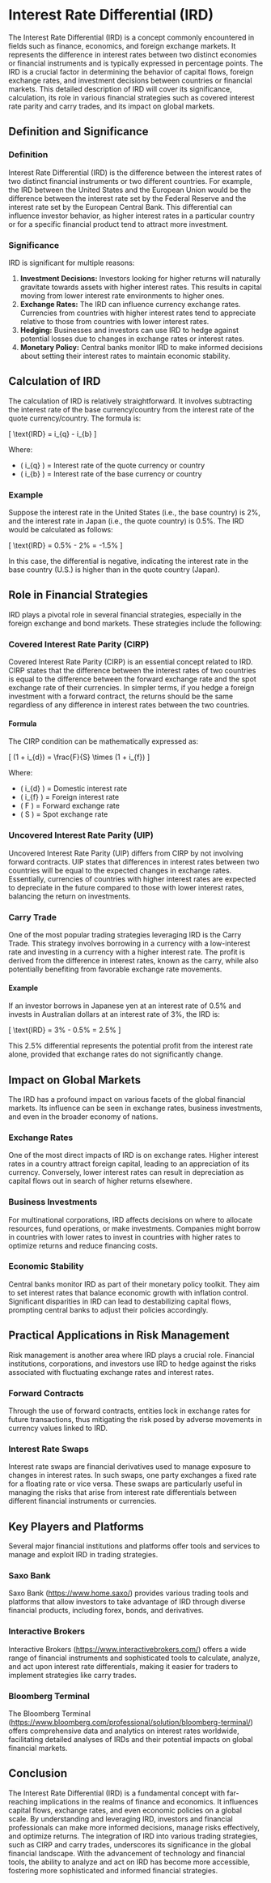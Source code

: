 # Interest Rate Differential (IRD)

The Interest Rate Differential (IRD) is a concept commonly encountered in fields such as finance, economics, and foreign exchange markets. It represents the difference in interest rates between two distinct economies or financial instruments and is typically expressed in percentage points. The IRD is a crucial factor in determining the behavior of capital flows, foreign exchange rates, and investment decisions between countries or financial markets. This detailed description of IRD will cover its significance, calculation, its role in various financial strategies such as covered interest rate parity and carry trades, and its impact on global markets.

## Definition and Significance

### Definition
Interest Rate Differential (IRD) is the difference between the interest rates of two distinct financial instruments or two different countries. For example, the IRD between the United States and the European Union would be the difference between the interest rate set by the Federal Reserve and the interest rate set by the European Central Bank. This differential can influence investor behavior, as higher interest rates in a particular country or for a specific financial product tend to attract more investment.

### Significance
IRD is significant for multiple reasons:
1. **Investment Decisions:** Investors looking for higher returns will naturally gravitate towards assets with higher interest rates. This results in capital moving from lower interest rate environments to higher ones.
2. **Exchange Rates:** The IRD can influence currency exchange rates. Currencies from countries with higher interest rates tend to appreciate relative to those from countries with lower interest rates.
3. **Hedging:** Businesses and investors can use IRD to hedge against potential losses due to changes in exchange rates or interest rates.
4. **Monetary Policy:** Central banks monitor IRD to make informed decisions about setting their interest rates to maintain economic stability.

## Calculation of IRD

The calculation of IRD is relatively straightforward. It involves subtracting the interest rate of the base currency/country from the interest rate of the quote currency/country. The formula is:

\[ \text{IRD} = i_{q} - i_{b} \]

Where:
- \( i_{q} \) = Interest rate of the quote currency or country
- \( i_{b} \) = Interest rate of the base currency or country

### Example
Suppose the interest rate in the United States (i.e., the base country) is 2%, and the interest rate in Japan (i.e., the quote country) is 0.5%. The IRD would be calculated as follows:

\[ \text{IRD} = 0.5\% - 2\% = -1.5\% \]

In this case, the differential is negative, indicating the interest rate in the base country (U.S.) is higher than in the quote country (Japan).

## Role in Financial Strategies

IRD plays a pivotal role in several financial strategies, especially in the foreign exchange and bond markets. These strategies include the following:

### Covered Interest Rate Parity (CIRP)

Covered Interest Rate Parity (CIRP) is an essential concept related to IRD. CIRP states that the difference between the interest rates of two countries is equal to the difference between the forward exchange rate and the spot exchange rate of their currencies. In simpler terms, if you hedge a foreign investment with a forward contract, the returns should be the same regardless of any difference in interest rates between the two countries.

#### Formula
The CIRP condition can be mathematically expressed as:

\[ (1 + i_{d}) = \frac{F}{S} \times (1 + i_{f}) \]

Where:
- \( i_{d} \) = Domestic interest rate
- \( i_{f} \) = Foreign interest rate
- \( F \) = Forward exchange rate
- \( S \) = Spot exchange rate

### Uncovered Interest Rate Parity (UIP)

Uncovered Interest Rate Parity (UIP) differs from CIRP by not involving forward contracts. UIP states that differences in interest rates between two countries will be equal to the expected changes in exchange rates. Essentially, currencies of countries with higher interest rates are expected to depreciate in the future compared to those with lower interest rates, balancing the return on investments.

### Carry Trade

One of the most popular trading strategies leveraging IRD is the Carry Trade. This strategy involves borrowing in a currency with a low-interest rate and investing in a currency with a higher interest rate. The profit is derived from the difference in interest rates, known as the carry, while also potentially benefiting from favorable exchange rate movements.

#### Example

If an investor borrows in Japanese yen at an interest rate of 0.5% and invests in Australian dollars at an interest rate of 3%, the IRD is:

\[ \text{IRD} = 3\% - 0.5\% = 2.5\% \]

This 2.5% differential represents the potential profit from the interest rate alone, provided that exchange rates do not significantly change.

## Impact on Global Markets

The IRD has a profound impact on various facets of the global financial markets. Its influence can be seen in exchange rates, business investments, and even in the broader economy of nations.

### Exchange Rates

One of the most direct impacts of IRD is on exchange rates. Higher interest rates in a country attract foreign capital, leading to an appreciation of its currency. Conversely, lower interest rates can result in depreciation as capital flows out in search of higher returns elsewhere.

### Business Investments

For multinational corporations, IRD affects decisions on where to allocate resources, fund operations, or make investments. Companies might borrow in countries with lower rates to invest in countries with higher rates to optimize returns and reduce financing costs.

### Economic Stability

Central banks monitor IRD as part of their monetary policy toolkit. They aim to set interest rates that balance economic growth with inflation control. Significant disparities in IRD can lead to destabilizing capital flows, prompting central banks to adjust their policies accordingly.

## Practical Applications in Risk Management

Risk management is another area where IRD plays a crucial role. Financial institutions, corporations, and investors use IRD to hedge against the risks associated with fluctuating exchange rates and interest rates.

### Forward Contracts

Through the use of forward contracts, entities lock in exchange rates for future transactions, thus mitigating the risk posed by adverse movements in currency values linked to IRD.

### Interest Rate Swaps

Interest rate swaps are financial derivatives used to manage exposure to changes in interest rates. In such swaps, one party exchanges a fixed rate for a floating rate or vice versa. These swaps are particularly useful in managing the risks that arise from interest rate differentials between different financial instruments or currencies.

## Key Players and Platforms

Several major financial institutions and platforms offer tools and services to manage and exploit IRD in trading strategies.

### Saxo Bank
Saxo Bank (https://www.home.saxo/) provides various trading tools and platforms that allow investors to take advantage of IRD through diverse financial products, including forex, bonds, and derivatives.

### Interactive Brokers
Interactive Brokers (https://www.interactivebrokers.com/) offers a wide range of financial instruments and sophisticated tools to calculate, analyze, and act upon interest rate differentials, making it easier for traders to implement strategies like carry trades.

### Bloomberg Terminal
The Bloomberg Terminal (https://www.bloomberg.com/professional/solution/bloomberg-terminal/) offers comprehensive data and analytics on interest rates worldwide, facilitating detailed analyses of IRDs and their potential impacts on global financial markets.

## Conclusion

The Interest Rate Differential (IRD) is a fundamental concept with far-reaching implications in the realms of finance and economics. It influences capital flows, exchange rates, and even economic policies on a global scale. By understanding and leveraging IRD, investors and financial professionals can make more informed decisions, manage risks effectively, and optimize returns. The integration of IRD into various trading strategies, such as CIRP and carry trades, underscores its significance in the global financial landscape. With the advancement of technology and financial tools, the ability to analyze and act on IRD has become more accessible, fostering more sophisticated and informed financial strategies.